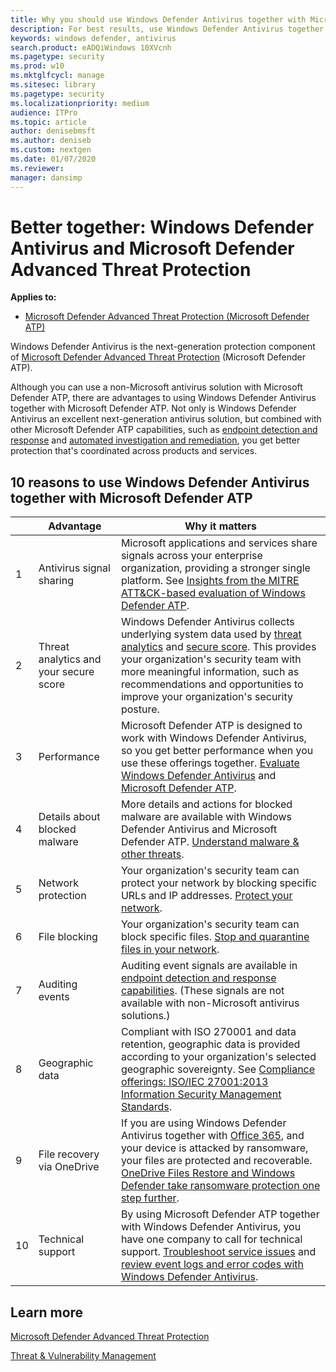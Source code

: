 ```yaml
---
title: Why you should use Windows Defender Antivirus together with Microsoft Defender Advanced Threat Protection
description: For best results, use Windows Defender Antivirus together with your other Microsoft offerings.
keywords: windows defender, antivirus
search.product: eADQiWindows 10XVcnh
ms.pagetype: security
ms.prod: w10
ms.mktglfcycl: manage
ms.sitesec: library
ms.pagetype: security
ms.localizationpriority: medium
audience: ITPro 
ms.topic: article 
author: denisebmsft
ms.author: deniseb
ms.custom: nextgen
ms.date: 01/07/2020
ms.reviewer: 
manager: dansimp
---
```


# Better together: Windows Defender Antivirus and Microsoft Defender Advanced Threat Protection

**Applies to:**

- [Microsoft Defender Advanced Threat Protection (Microsoft Defender ATP)](https://go.microsoft.com/fwlink/p/?linkid=2069559)

Windows Defender Antivirus is the next-generation protection component of [Microsoft Defender Advanced Threat Protection](../microsoft-defender-atp/microsoft-defender-advanced-threat-protection.md) (Microsoft Defender ATP). 

Although you can use a non-Microsoft antivirus solution with Microsoft Defender ATP, there are advantages to using Windows Defender Antivirus together with Microsoft Defender ATP. Not only is Windows Defender Antivirus an excellent next-generation antivirus solution, but combined with other Microsoft Defender ATP capabilities, such as [endpoint detection and response](https://docs.microsoft.com/windows/security/threat-protection/microsoft-defender-atp/overview-endpoint-detection-response) and [automated investigation and remediation](https://docs.microsoft.com/windows/security/threat-protection/microsoft-defender-atp/automated-investigations), you get better protection that's coordinated across products and services. 

## 10 reasons to use Windows Defender Antivirus together with Microsoft Defender ATP

| |Advantage  |Why it matters |
|--|--|--|
|1|Antivirus signal sharing |Microsoft applications and services share signals across your enterprise organization, providing a stronger single platform. See [Insights from the MITRE ATT&CK-based evaluation of Windows Defender ATP](https://www.microsoft.com/security/blog/2018/12/03/insights-from-the-mitre-attack-based-evaluation-of-windows-defender-atp/). |
|2|Threat analytics and your secure score |Windows Defender Antivirus collects underlying system data used by [threat analytics](../microsoft-defender-atp/threat-analytics.md) and [secure score](../microsoft-defender-atp/overview-secure-score.md). This provides your organization's security team with more meaningful information, such as recommendations and opportunities to improve your organization's security posture. |
|3|Performance |Microsoft Defender ATP is designed to work with Windows Defender Antivirus, so you get better performance when you use these offerings together. [Evaluate Windows Defender Antivirus](evaluate-windows-defender-antivirus.md) and [Microsoft Defender ATP](../microsoft-defender-atp/evaluate-atp.md).|
|4|Details about blocked malware |More details and actions for blocked malware are available with Windows Defender Antivirus and Microsoft Defender ATP. [Understand malware & other threats](../intelligence/understanding-malware.md).|
|5|Network protection |Your organization's security team can protect your network by blocking specific URLs and IP addresses. [Protect your network](../microsoft-defender-atp/network-protection.md).|
|6|File blocking |Your organization's security team can block specific files. [Stop and quarantine files in your network](../microsoft-defender-atp/respond-file-alerts.md#stop-and-quarantine-files-in-your-network).|
|7|Auditing events |Auditing event signals are available in [endpoint detection and response capabilities](../microsoft-defender-atp/overview-endpoint-detection-response.md). (These signals are not available with non-Microsoft antivirus solutions.) |
|8|Geographic data |Compliant with ISO 270001 and data retention, geographic data is provided according to your organization's selected geographic sovereignty. See [Compliance offerings: ISO/IEC 27001:2013 Information Security Management Standards](https://docs.microsoft.com/microsoft-365/compliance/offering-iso-27001). |
|9|File recovery via OneDrive |If you are using Windows Defender Antivirus together with [Office 365](https://docs.microsoft.com/Office365/Enterprise), and your device is attacked by ransomware, your files are protected and recoverable. [OneDrive Files Restore and Windows Defender take ransomware protection one step further](https://techcommunity.microsoft.com/t5/Microsoft-OneDrive-Blog/OneDrive-Files-Restore-and-Windows-Defender-takes-ransomware/ba-p/188001).|
|10|Technical support |By using Microsoft Defender ATP together with Windows Defender Antivirus, you have one company to call for technical support. [Troubleshoot service issues](../microsoft-defender-atp/troubleshoot-mdatp.md) and [review event logs and error codes with Windows Defender Antivirus](troubleshoot-windows-defender-antivirus.md). |


## Learn more

[Microsoft Defender Advanced Threat Protection](../microsoft-defender-atp/microsoft-defender-advanced-threat-protection.md)

[Threat & Vulnerability Management](../microsoft-defender-atp/next-gen-threat-and-vuln-mgt.md)






